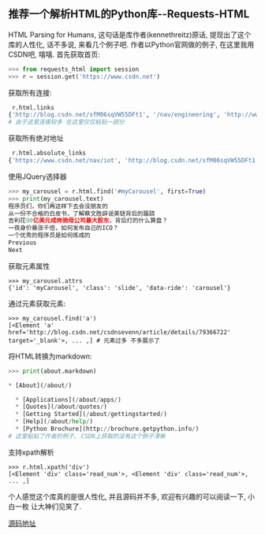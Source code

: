 ## 推荐一个解析HTML的Python库--Requests-HTML

HTML Parsing for Humans, 这句话是库作者(kennethreitz)原话, 提现出了这个库的人性化, 话不多说, 来看几个例子吧. 
作者以Python官网做的例子, 在这里我用CSDN吧, 嘻嘻.
首先获取首页:

``` python
>>> from requests_html import session
>>> r = session.get('https://www.csdn.net')
```
获取所有连接:

``` python
 r.html.links
{'http://blog.csdn.net/sfM06sqVW55DFt1', '/nav/engineering', 'http://www.programmer.com.cn/',...}
# 由于这里连接较多 在这里仅仅粘贴一部分
```
获取所有绝对地址

``` python
 r.html.absolute_links
{'https://www.csdn.net/nav/iot', 'http://blog.csdn.net/sfM06sqVW55DFt1', ... ,}
```

使用JQuery选择器

``` python
>>> my_carousel = r.html.find('#myCarousel', first=True)
>>> print(my_carousel.text)
程序员们，你们再这样下去会没朋友的
从一份不合格的白皮书，了解蔡文胜辟谣美链背后的蹊跷
吉利花90亿美元成奔驰母公司最大股东，背后打的什么算盘？
一夜身价暴涨千倍，如何发布自己的ICO？
一个优秀的程序员是如何炼成的
Previous
Next
```
获取元素属性

```
>>> my_carousel.attrs
{'id': 'myCarousel', 'class': 'slide', 'data-ride': 'carousel'}
```
通过元素获取元素:

```
>>> my_carousel.find('a')
[<Element 'a' href='http://blog.csdn.net/csdnsevenn/article/details/79366722' target='_blank'>, ... ,] # 元素过多 不多展示了
```

将HTML转换为markdown:

``` python
>>> print(about.markdown)

* [About](/about/)

  * [Applications](/about/apps/)
  * [Quotes](/about/quotes/)
  * [Getting Started](/about/gettingstarted/)
  * [Help](/about/help/)
  * [Python Brochure](http://brochure.getpython.info/)
# 这里粘贴了作者的例子, CSDN上获取的没有这个例子清晰
```

支持xpath解析

```
>>> r.html.xpath('div')
[<Element 'div' class='read_num'>, <Element 'div' class='read_num'>,  ... ,] 
```
个人感觉这个库真的是很人性化, 并且源码并不多, 欢迎有兴趣的可以阅读一下, 小白一枚 让大神们见笑了.

[源码地址](https://github.com/kennethreitz/requests-html)

<!--stackedit_data:
eyJoaXN0b3J5IjpbMjU1ODYwODM1XX0=
-->